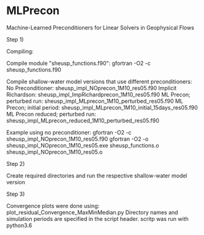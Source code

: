 # MLPrecon
Machine-Learned Preconditioners for Linear Solvers in Geophysical Flows


Step 1)

Compiling:

Compile module "sheusp_functions.f90":
gfortran -O2 -c sheusp_functions.f90

Compile shallow-water model versions that use different preconditioners:
No Preconditioner:                sheusp_impl_NOprecon_1M10_res05.f90
Implicit Richardson:              sheusp_impl_ImpRichardprecon_1M10_res05.f90
ML Precon; perturbed run:         sheusp_impl_MLprecon_1M10_perturbed_res05.f90
ML Precon; initial period:        sheusp_impl_MLprecon_1M10_initial_15days_res05.f90
ML Precon reduced; perturbed run: sheusp_impl_MLprecon_reduced_1M10_perturbed_res05.f90

Example using no preconditioner:
gfortran -O2 -c sheusp_impl_NOprecon_1M10_res05.f90
gfortran -O2 -o sheusp_impl_NOprecon_1M10_res05.exe sheusp_functions.o sheusp_impl_NOprecon_1M10_res05.o


Step 2)

Create required directories and run the respective shallow-water model version


Step 3)

Convergence plots were done using:
plot_residual_Convergence_MaxMinMedian.py
Directory names and simulation periods are specified in the script header.
scritp was run with python3.6

